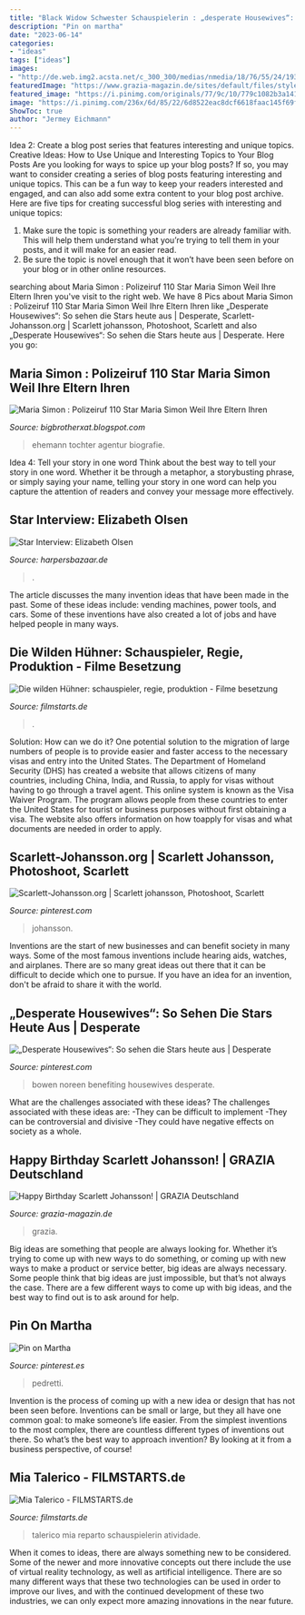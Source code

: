 ```yaml
---
title: "Black Widow Schwester Schauspielerin : „desperate Housewives“: So Sehen Die Stars Heute Aus"
description: "Pin on martha"
date: "2023-06-14"
categories:
- "ideas"
tags: ["ideas"]
images:
- "http://de.web.img2.acsta.net/c_300_300/medias/nmedia/18/76/55/24/19306108.jpg"
featuredImage: "https://www.grazia-magazin.de/sites/default/files/styles/facebook/public/media/gallery/2016-11-22/scarlett-lucy-movie.png?itok=5TE7BmOU"
featured_image: "https://i.pinimg.com/originals/77/9c/10/779c1082b3a141f625f5b2babc867d87.png"
image: "https://i.pinimg.com/236x/6d/85/22/6d8522eac8dcf6618faac145f69f245f.jpg?nii=t"
ShowToc: true
author: "Jermey Eichmann"
---
```



Idea 2: Create a blog post series that features interesting and unique topics.
Creative Ideas: How to Use Unique and Interesting Topics to Your Blog Posts 
Are you looking for ways to spice up your blog posts? If so, you may want to consider creating a series of blog posts featuring interesting and unique topics. This can be a fun way to keep your readers interested and engaged, and can also add some extra content to your blog post archive. Here are five tips for creating successful blog series with interesting and unique topics:

1. Make sure the topic is something your readers are already familiar with. This will help them understand what you’re trying to tell them in your posts, and it will make for an easier read.
2. Be sure the topic is novel enough that it won’t have been seen before on your blog or in other online resources.

	

		
searching about Maria Simon : Polizeiruf 110 Star Maria Simon Weil Ihre Eltern Ihren you've visit to the right web. We have 8 Pics about Maria Simon : Polizeiruf 110 Star Maria Simon Weil Ihre Eltern Ihren like „Desperate Housewives“: So sehen die Stars heute aus | Desperate, Scarlett-Johansson.org | Scarlett johansson, Photoshoot, Scarlett and also „Desperate Housewives“: So sehen die Stars heute aus | Desperate. Here you go:
		
    
## Maria Simon : Polizeiruf 110 Star Maria Simon Weil Ihre Eltern Ihren

<img loading=lazy src="https://www.marathi.tv/wp-content/uploads/2016/11/maria-simon-hot.jpg" onerror="this.onerror=null;this.src='https://tse3.mm.bing.net/th?id=OIP.gFu4YzVqgTV4tLikstp_4gHaE4&amp;pid=15.1';" alt="Maria Simon : Polizeiruf 110 Star Maria Simon Weil Ihre Eltern Ihren">

_Source: bigbrotherxat.blogspot.com_

>ehemann tochter agentur biografie. 

	

Idea 4: Tell your story in one word
Think about the best way to tell your story in one word. Whether it be through a metaphor, a storybusting phrase, or simply saying your name, telling your story in one word can help you capture the attention of readers and convey your message more effectively.

    
## Star Interview: Elizabeth Olsen

<img loading=lazy src="https://www.harpersbazaar.de/sites/default/files/styles/og_image/public/field_teaser_image/unbenannt-1_1.jpg?itok=8nd03oQi" onerror="this.onerror=null;this.src='https://tse4.mm.bing.net/th?id=OIP.Nb7tAfdOL2Xlh5Jf7n2nIAHaD4&amp;pid=15.1';" alt="Star Interview: Elizabeth Olsen">

_Source: harpersbazaar.de_

>. 

	

The article discusses the many invention ideas that have been made in the past. Some of these ideas include: vending machines, power tools, and cars. Some of these inventions have also created a lot of jobs and have helped people in many ways.

    
## Die Wilden Hühner: Schauspieler, Regie, Produktion - Filme Besetzung

<img loading=lazy src="http://de.web.img2.acsta.net/c_300_300/medias/nmedia/18/76/55/24/19306108.jpg" onerror="this.onerror=null;this.src='https://tse3.mm.bing.net/th?id=OIP.6LugLfnEW3BRLmPDs5iB7QAAAA&amp;pid=15.1';" alt="Die wilden Hühner: schauspieler, regie, produktion - Filme besetzung">

_Source: filmstarts.de_

>. 

	

Solution: How can we do it?
One potential solution to the migration of large numbers of people is to provide easier and faster access to the necessary visas and entry into the United States. The Department of Homeland Security (DHS) has created a website that allows citizens of many countries, including China, India, and Russia, to apply for visas without having to go through a travel agent. This online system is known as the Visa Waiver Program. The program allows people from these countries to enter the United States for tourist or business purposes without first obtaining a visa. The website also offers information on how toapply for visas and what documents are needed in order to apply.

    
## Scarlett-Johansson.org | Scarlett Johansson, Photoshoot, Scarlett

<img loading=lazy src="https://i.pinimg.com/originals/77/9c/10/779c1082b3a141f625f5b2babc867d87.png" onerror="this.onerror=null;this.src='https://tse2.mm.bing.net/th?id=OIP.4j3HS0E2QEdlOru8MLM84QHaIq&amp;pid=15.1';" alt="Scarlett-Johansson.org | Scarlett johansson, Photoshoot, Scarlett">

_Source: pinterest.com_

>johansson. 

	

Inventions are the start of new businesses and can benefit society in many ways. Some of the most famous inventions include hearing aids, watches, and airplanes. There are so many great ideas out there that it can be difficult to decide which one to pursue. If you have an idea for an invention, don't be afraid to share it with the world.

    
## „Desperate Housewives“: So Sehen Die Stars Heute Aus | Desperate

<img loading=lazy src="https://i.pinimg.com/474x/63/9f/3a/639f3ad50108cf27d4c6c3e917487593.jpg" onerror="this.onerror=null;this.src='https://tse1.mm.bing.net/th?id=OIP.8k3-FFKw5EH7VAHn2nd5cQAAAA&amp;pid=15.1';" alt="„Desperate Housewives“: So sehen die Stars heute aus | Desperate">

_Source: pinterest.com_

>bowen noreen benefiting housewives desperate. 

	

What are the challenges associated with these ideas?
The challenges associated with these ideas are: 
-They can be difficult to implement
-They can be controversial and divisive
-They could have negative effects on society as a whole.

    
## Happy Birthday Scarlett Johansson! | GRAZIA Deutschland

<img loading=lazy src="https://www.grazia-magazin.de/sites/default/files/styles/facebook/public/media/gallery/2016-11-22/scarlett-lucy-movie.png?itok=5TE7BmOU" onerror="this.onerror=null;this.src='https://tse4.mm.bing.net/th?id=OIP.3Ij42ZeSBTaMm4disEJzNQHaEK&amp;pid=15.1';" alt="Happy Birthday Scarlett Johansson! | GRAZIA Deutschland">

_Source: grazia-magazin.de_

>grazia. 

	

Big ideas are something that people are always looking for. Whether it’s trying to come up with new ways to do something, or coming up with new ways to make a product or service better, big ideas are always necessary. Some people think that big ideas are just impossible, but that’s not always the case. There are a few different ways to come up with big ideas, and the best way to find out is to ask around for help.

    
## Pin On Martha

<img loading=lazy src="https://i.pinimg.com/236x/6d/85/22/6d8522eac8dcf6618faac145f69f245f.jpg?nii=t" onerror="this.onerror=null;this.src='https://tse4.mm.bing.net/th?id=OIP.TPSIJgLQh7crOzTAFclldwAAAA&amp;pid=15.1';" alt="Pin on Martha">

_Source: pinterest.es_

>pedretti. 

	

Invention is the process of coming up with a new idea or design that has not been seen before. Inventions can be small or large, but they all have one common goal: to make someone’s life easier. From the simplest inventions to the most complex, there are countless different types of inventions out there. So what’s the best way to approach invention? By looking at it from a business perspective, of course!

    
## Mia Talerico - FILMSTARTS.de

<img loading=lazy src="https://de.web.img3.acsta.net/c_310_420/medias/nmedia/18/79/31/05/19497162.jpg" onerror="this.onerror=null;this.src='https://tse4.mm.bing.net/th?id=OIP.naUciaZG30-Zx8e3o2xORgAAAA&amp;pid=15.1';" alt="Mia Talerico - FILMSTARTS.de">

_Source: filmstarts.de_

>talerico mia reparto schauspielerin atividade. 

	

When it comes to ideas, there are always something new to be considered. Some of the newer and more innovative concepts out there include the use of virtual reality technology, as well as artificial intelligence. There are so many different ways that these two technologies can be used in order to improve our lives, and with the continued development of these two industries, we can only expect more amazing innovations in the near future.

